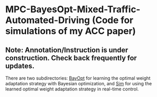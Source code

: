 # MPC-BayesOpt-Mixed-Traffic-Automated-Driving (Code for simulations of my ACC paper)

## Note: Annotation/Instruction is under construction. Check back frequently for updates.

There are two subdirectories: [BayOpt](https://github.com/vietanhle0101/MPC-BayesOpt-Mixed-Traffic-Automated-Driving/tree/main/BayOpt) for learning the optimal weight adaptation strategy with Bayesian optimization, and [Sim](https://github.com/vietanhle0101/MPC-BayesOpt-Mixed-Traffic-Automated-Driving/tree/main/Sim) for using the learned optimal weight adaptation strategy in real-time control.
